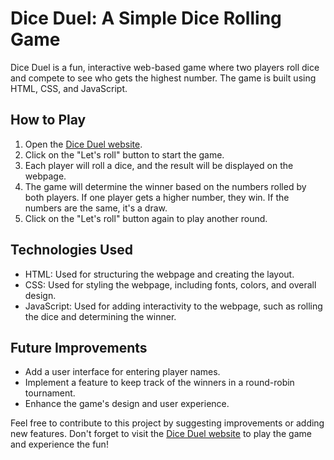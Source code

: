 # Dice Duel: A Simple Dice Rolling Game

Dice Duel is a fun, interactive web-based game where two players roll dice and compete to see who gets the highest number. The game is built using HTML, CSS, and JavaScript.

## How to Play

1. Open the [Dice Duel website](https://madnoiseless.github.io/Dice-Duel/).
2. Click on the "Let's roll" button to start the game.
3. Each player will roll a dice, and the result will be displayed on the webpage.
4. The game will determine the winner based on the numbers rolled by both players. If one player gets a higher number, they win. If the numbers are the same, it's a draw.
5. Click on the "Let's roll" button again to play another round.

## Technologies Used

- HTML: Used for structuring the webpage and creating the layout.
- CSS: Used for styling the webpage, including fonts, colors, and overall design.
- JavaScript: Used for adding interactivity to the webpage, such as rolling the dice and determining the winner.

## Future Improvements

- Add a user interface for entering player names.
- Implement a feature to keep track of the winners in a round-robin tournament.
- Enhance the game's design and user experience.

Feel free to contribute to this project by suggesting improvements or adding new features. Don't forget to visit the [Dice Duel website](https://madnoiseless.github.io/Dice-Duel/) to play the game and experience the fun!
